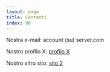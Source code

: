 ```yaml
---
layout: page
title: Contatti
index: 90
---
```


Nostra e-mail: account (su) server.com

Nostro profilo X: [profilo X](https://x.com/...)

Nostro altro sito: [sito 2](https://sito2.example.com/)

